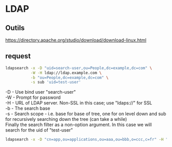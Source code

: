 # LDAP

## Outils
https://directory.apache.org/studio/download/download-linux.html


## request

```bash
ldapsearch -x -D "uid=search-user,ou=People,dc=example,dc=com" \
           -W -H ldap://ldap.example.com \
           -b "ou=People,dc=example,dc=com" \
           -s sub 'uid=test-user'
```
    
-D - Use bind user "search-user"   
-W - Prompt for password   
-H - URL of LDAP server. Non-SSL in this case; use "ldaps://" for SSL   
-b - The search base   
-s - Search scope - i.e. base for base of tree, one for on level down and sub for recursively searching down the tree (can take a while)   
Finally the search filter as a non-option argument. In this case we will search for the uid of "test-user"   

```bash
ldapsearch -x -D "cn=app,ou=applications,ou=aaa,ou=bbb,o=ccc,c=fr" -H "ldap://annuaire" -w "password" -b "ou=app,ou=aaa,ou=bbb,o=ccc,c=fr" uid=jean
```
